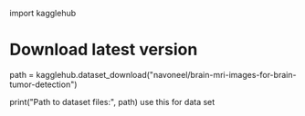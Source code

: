 import kagglehub

# Download latest version
path = kagglehub.dataset_download("navoneel/brain-mri-images-for-brain-tumor-detection")

print("Path to dataset files:", path)
use this for data set 
